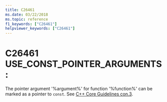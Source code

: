 ```yaml
---
title: C26461
ms.date: 03/22/2018
ms.topic: reference
f1_keywords: ["C26461"]
helpviewer_keywords: ["C26461"]
---
```

# C26461 USE_CONST_POINTER_ARGUMENTS:

The pointer argument '%argument%' for function '%function%' can be marked as a pointer to `const`. See [C++ Core Guidelines con.3](https://github.com/isocpp/CppCoreGuidelines/blob/master/CppCoreGuidelines.md#Rconst-ref).
